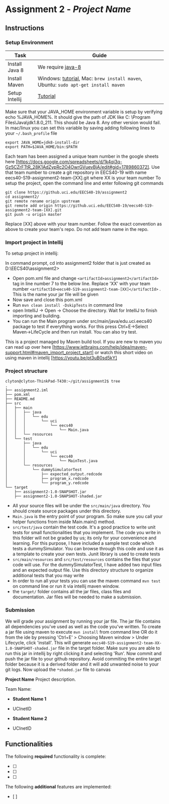 # Assignment 2 - *Project Name*

## Instructions
### Setup Environment
| Task        | Guide |
| ----------- | ----------- |
|  Install Java 8     | We require [java-8](https://www.oracle.com/technetwork/java/javase/downloads/jdk8-downloads-2133151.html)  |
| Install Maven   | Windows: [tutorial](https://www.google.com/search?q=install+maven+on+windows&oq=install+maven+on+windows&aqs=chrome..69i57j0l5.3082j0j4&sourceid=chrome&ie=UTF-8), Mac: `brew install maven`, Ubuntu: `sudo apt-get install maven`        |
| Setup Intellij | [Tutorial](https://www.jetbrains.com/help/idea/installation-guide.html?section=Windows) |

Make sure that your JAVA_HOME environment variable is setup by verifying echo %JAVA_HOME%. It should give the path of JDK like C: \Program Files\Java\jdk1.8.0_211. This should be Java 8. Any other version would fail. In mac/linux you can set this variable by saving adding following lines to your `~/.bash_profile` file
```
export JAVA_HOME=jdk8-install-dir
export PATH=$JAVA_HOME/bin:$PATH

```

Each team has been assigned a unique team number in the google sheets here [https://docs.google.com/spreadsheets/d/1k4qi3q-Gz5CZrFTtR_28K1AdZypRc2O4OwrGVuevBjA/edit#gid=1789860372]. Use that team number to create a git repository in EECS40-19 with name eecs40-S19-assignment2-team-[XX].git where XX is your team number
To setup the project, open the command line and enter following git commands 

```
git clone https://github.uci.edu/EECS40-19/assignment2
cd assignment2/
git remote rename origin upstream
git remote add origin https://github.uci.edu/EECS40-19/eecs40-S19-assignment2-team-[XX].git
git push -u origin master
```
Replace [XX] above with your team number. Follow the exact convention as above to create your team's repo. Do not add team name in the repo. 

### Import project in Intellij
To setup project in intellij:

In command prompt, cd into assignment2 folder that is just created as D:\EECS40\assignment2>
  * Open pom.xml file and change `<artifactId>assignment2</artifactId>` tag in line number 7 to the below line. Replace 'XX' with your team number `<artifactId>eecs40-S19-assignment2-team-[XX]</artifactId>` . This is the name your jar file will be given
  * Now save and close this pom.xml
  * Run `mvn clean install -DskipTests` in command line
  * open IntelliJ -> Open -> Choose the directory. Wait for IntelliJ to finish importing and building.
  * You can run the Main program under src/main/java/edu.uci.eecs40 package to test if everything works. For this press Ctrl+E->Select Maven->LifeCycle and then run install. You can also try test.

This is a project managed by Maven build tool. If you are new to maven you can read up over here [https://www.jetbrains.com/help/idea/maven-support.html#maven_import_project_start] or watch this short video on using maven in intellij [https://youtu.be/pt3uB0sd5kY] 

### Project structure
```
clyton@clyton-ThinkPad-T430:~/git/assignment2$ tree
.
├── assignment2.iml
├── pom.xml
├── README.md
├── src
│   ├── main
│   │   ├── java
│   │   │   └── edu
│   │   │       └── uci
│   │   │           └── eecs40
│   │   │               └── Main.java
│   │   └── resources
│   └── test
│       ├── java
│       │   └── edu
│       │       └── uci
│       │           └── eecs40
│       │               └── MainTest.java
│       └── resources
│           └── dummySimulatorTest
│               ├── expected_output.redcode
│               ├── program_x.redcode
│               └── program_y.redcode
└── target
    ├── assignment2-1.0-SNAPSHOT.jar
    ├── assignment2-1.0-SNAPSHOT-shaded.jar
```
* All your source files will be under the `src/main/java` directory. You should create source packages under this directory. 
* `Main.java` is the entry point of your program. So make sure you call your helper functions from inside Main.main() method. 
* `src/test/java` contain the test code. It's a good practice to write unit tests for small functionalities that you implement. The code you write in this folder will not be graded by us; its only for your convenience and learning. For this purpose, I have included a sample test code which tests a dummySimulator. You can browse through this code and use it as a template to create your own tests. Junit library is used to create tests
* `src/main/resources` and `src/test/resources` contains the files that your code will use. For the dummySimulatorTest, I have added two input files and an expected output file. Use this directory structure to organize additional tests that you may write
* In order to run all your tests you can use the maven command `mvn test` on command line or run it via intellij maven window.
* the `target/` folder contains all the jar files, class files and documentation. Jar files will be needed to make a submission.

### Submission
We will grade your assignment by running your jar file. The jar file contains all dependencies you've used as well as the code you've written. To create a jar file using maven to execute `mvn install` from command line OR do it from the ide by pressing 'Ctrl+E' > Choosing Maven window > Under Lifecycle, click 'install'. This will generate `eecs40-S19-assignment2-team-XX-1.0-SNAPSHOT-shaded.jar` file in the target folder. Make sure you are able to run this jar in intellij by right clicking it and selecting 'Run'. Now commit and push the jar file to your github repository. Avoid commiting the entire target folder because it is a derived folder and it will add unwanted noise to your git logs. Now upload the `*shaded.jar` file to canvas

**Project Name** Project description.

Team Name:
* **Student Name 1**
- UCInetID
* **Student Name 2**
- UCInetID

## Functionalities
[//]: # (Write [x] to mark off what was accomplished.<br/>)
The following **required** functionality is complete:

* [ ] 
* [ ] 
* [ ] 

[//]: # (* [ ] Got any features?)
The following **additional** features are implemented:<br/>
* [ ] 
